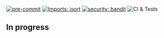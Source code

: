 [![pre-commit](https://img.shields.io/badge/pre--commit-enabled-brightgreen?logo=pre-commit)](https://github.com/pre-commit/pre-commit) [![Imports: isort](https://img.shields.io/badge/%20imports-isort-%231674b1?style=flat&labelColor=ef8336)](https://pycqa.github.io/isort/) [![security: bandit](https://img.shields.io/badge/security-bandit-yellow.svg)](https://github.com/PyCQA/bandit) ![CI & Tests](https://github.com/github/docs/actions/workflows/ci-tests.yml/badge.svg)
## In progress
